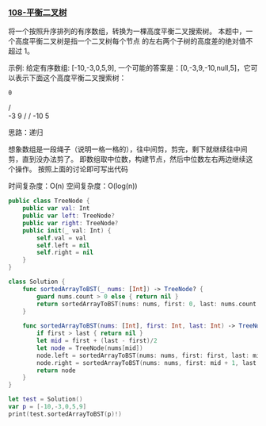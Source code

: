 ### [108-平衡二叉树](https://leetcode-cn.com/problems/convert-sorted-array-to-binary-search-tree)

将一个按照升序排列的有序数组，转换为一棵高度平衡二叉搜索树。 
 本题中，一个高度平衡二叉树是指一个二叉树每个节点 的左右两个子树的高度差的绝对值不超过 1。
 
 示例: 
 给定有序数组: [-10,-3,0,5,9], 
 一个可能的答案是：[0,-3,9,-10,null,5]，它可以表示下面这个高度平衡二叉搜索树： 

    0
  /   \
-3    9
/    /
-10  5
 
 思路：递归
 
 想象数组是一段绳子（说明一格一格的），往中间剪，剪完，剩下就继续往中间剪，直到没办法剪了。
 即数组取中位数，构建节点，然后中位数左右两边继续这个操作。
 按照上面的讨论即可写出代码
 
 时间复杂度：O(n)
 空间复杂度：O(log(n))

```swift
public class TreeNode {
    public var val: Int
    public var left: TreeNode?
    public var right: TreeNode?
    public init(_ val: Int) {
        self.val = val
        self.left = nil
        self.right = nil
    }
}

class Solution {   
    func sortedArrayToBST(_ nums: [Int]) -> TreeNode? {
        guard nums.count > 0 else { return nil }
        return sortedArrayToBST(nums: nums, first: 0, last: nums.count - 1)
    }
    
    func sortedArrayToBST(nums: [Int], first: Int, last: Int) -> TreeNode? {
        if first > last { return nil }
        let mid = first + (last - first)/2
        let node = TreeNode(nums[mid])
        node.left = sortedArrayToBST(nums: nums, first: first, last: mid - 1)
        node.right = sortedArrayToBST(nums: nums, first: mid + 1, last: last)
        return node
    }
}

let test = Solution()
var p = [-10,-3,0,5,9]
print(test.sortedArrayToBST(p)!)
```

